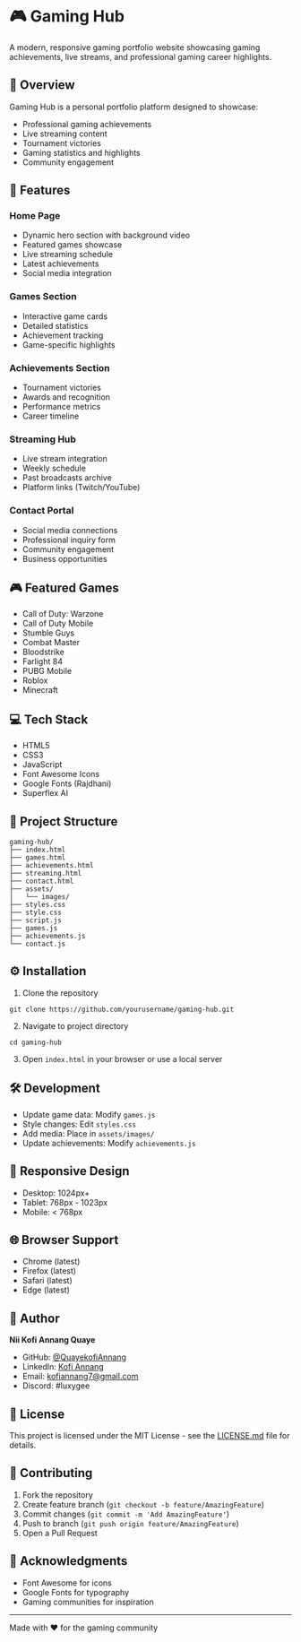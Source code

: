 # 🎮 Gaming Hub

A modern, responsive gaming portfolio website showcasing gaming achievements, live streams, and professional gaming career highlights.

## 📌 Overview

Gaming Hub is a personal portfolio platform designed to showcase:
- Professional gaming achievements
- Live streaming content
- Tournament victories
- Gaming statistics and highlights
- Community engagement

## 🚀 Features

### Home Page
- Dynamic hero section with background video
- Featured games showcase
- Live streaming schedule
- Latest achievements
- Social media integration

### Games Section
- Interactive game cards
- Detailed statistics
- Achievement tracking
- Game-specific highlights

### Achievements Section
- Tournament victories
- Awards and recognition
- Performance metrics
- Career timeline

### Streaming Hub
- Live stream integration
- Weekly schedule
- Past broadcasts archive
- Platform links (Twitch/YouTube)

### Contact Portal
- Social media connections
- Professional inquiry form
- Community engagement
- Business opportunities

## 🎮 Featured Games

- Call of Duty: Warzone
- Call of Duty Mobile
- Stumble Guys
- Combat Master
- Bloodstrike
- Farlight 84
- PUBG Mobile
- Roblox
- Minecraft

## 💻 Tech Stack

- HTML5
- CSS3
- JavaScript
- Font Awesome Icons
- Google Fonts (Rajdhani)
- Superflex AI

## 📁 Project Structure

```
gaming-hub/
├── index.html
├── games.html
├── achievements.html
├── streaming.html
├── contact.html
├── assets/
│   └── images/
├── styles.css
├── style.css
├── script.js
├── games.js
├── achievements.js
└── contact.js
```

## ⚙️ Installation

1. Clone the repository
```
git clone https://github.com/yourusername/gaming-hub.git
```

2. Navigate to project directory
```
cd gaming-hub
```

3. Open `index.html` in your browser or use a local server

## 🛠️ Development

- Update game data: Modify `games.js`
- Style changes: Edit `styles.css`
- Add media: Place in `assets/images/`
- Update achievements: Modify `achievements.js`

## 📱 Responsive Design

- Desktop: 1024px+
- Tablet: 768px - 1023px
- Mobile: < 768px

## 🌐 Browser Support

- Chrome (latest)
- Firefox (latest)
- Safari (latest)
- Edge (latest)

## 👤 Author

**Nii Kofi Annang Quaye**

- GitHub: [@QuayekofiAnnang](https://github.com/QuayekofiAnnang)
- LinkedIn: [Kofi Annang](https://linkedin.com/in/kofi-annang)
- Email: kofiannang7@gmail.com
- Discord: #luxygee

## 📄 License

This project is licensed under the MIT License - see the [LICENSE.md](LICENSE.md) file for details.

## 🤝 Contributing

1. Fork the repository
2. Create feature branch (`git checkout -b feature/AmazingFeature`)
3. Commit changes (`git commit -m 'Add AmazingFeature'`)
4. Push to branch (`git push origin feature/AmazingFeature`)
5. Open a Pull Request

## 🙏 Acknowledgments

- Font Awesome for icons
- Google Fonts for typography
- Gaming communities for inspiration

---

Made with ❤️ for the gaming community
